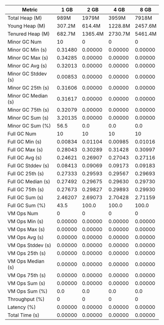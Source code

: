 | Metric | 1 GB | 2 GB | 4 GB | 8 GB |
|------|----|----|----|----|
| Total Heap (M) | 989M | 1979M | 3959M | 7918M |
| Young Heap (M) | 307.2M | 614.4M | 1228.8M | 2457.6M |
| Tenured Heap (M) | 682.7M | 1365.4M | 2730.7M | 5461.4M |
| Minor GC Num | 10 | 0 | 0 | 0 |
| Minor GC Min (s) | 0.31480 | 0.00000 | 0.00000 | 0.00000 |
| Minor GC Max (s) | 0.34285 | 0.00000 | 0.00000 | 0.00000 |
| Minor GC Avg (s) | 0.32013 | 0.00000 | 0.00000 | 0.00000 |
| Minor GC Stddev (s) | 0.00853 | 0.00000 | 0.00000 | 0.00000 |
| Minor GC 25th (s) | 0.31606 | 0.00000 | 0.00000 | 0.00000 |
| Minor GC Median (s) | 0.31617 | 0.00000 | 0.00000 | 0.00000 |
| Minor GC 75th (s) | 0.32079 | 0.00000 | 0.00000 | 0.00000 |
| Minor GC Sum (s) | 3.20135 | 0.00000 | 0.00000 | 0.00000 |
| Minor GC Sum (%) | 56.5 | 0.0 | 0.0 | 0.0 |
| Full GC Num | 10 | 10 | 10 | 10 |
| Full GC Min (s) | 0.00834 | 0.01104 | 0.00985 | 0.01016 |
| Full GC Max (s) | 0.28043 | 0.30289 | 0.31428 | 0.30997 |
| Full GC Avg (s) | 0.24621 | 0.26907 | 0.27043 | 0.27116 |
| Full GC Stddev (s) | 0.08413 | 0.09069 | 0.09173 | 0.09183 |
| Full GC 25th (s) | 0.27333 | 0.29593 | 0.29567 | 0.29693 |
| Full GC Median (s) | 0.27492 | 0.29675 | 0.29630 | 0.29730 |
| Full GC 75th (s) | 0.27673 | 0.29827 | 0.29893 | 0.29930 |
| Full GC Sum (s) | 2.46207 | 2.69073 | 2.70428 | 2.71159 |
| Full GC Sum (%) | 43.5 | 100.0 | 100.0 | 100.0 |
| VM Ops Num | 0 | 0 | 0 | 0 |
| VM Ops Min (s) | 0.00000 | 0.00000 | 0.00000 | 0.00000 |
| VM Ops Max (s) | 0.00000 | 0.00000 | 0.00000 | 0.00000 |
| VM Ops Avg (s) | 0.00000 | 0.00000 | 0.00000 | 0.00000 |
| VM Ops Stddev (s) | 0.00000 | 0.00000 | 0.00000 | 0.00000 |
| VM Ops 25th (s) | 0.00000 | 0.00000 | 0.00000 | 0.00000 |
| VM Ops Median (s) | 0.00000 | 0.00000 | 0.00000 | 0.00000 |
| VM Ops 75th (s) | 0.00000 | 0.00000 | 0.00000 | 0.00000 |
| VM Ops Sum (s) | 0.00000 | 0.00000 | 0.00000 | 0.00000 |
| VM Ops Sum (%) | 0.0 | 0.0 | 0.0 | 0.0 |
| Throughput (%) | 0 | 0 | 0 | 0 |
| Latency (%) | 0.00000 | 0.00000 | 0.00000 | 0.00000 |
| Total Time (s) | 0.00000 | 0.00000 | 0.00000 | 0.00000 |
